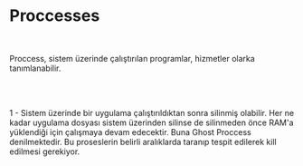 <h1> Proccesses </h1>
</br>

Proccess, sistem üzerinde çalıştırılan programlar, hizmetler olarka tanımlanabilir.


</br></br>


1 - Sistem üzerinde bir uygulama çalıştırıldıktan sonra silinmiş olabilir. Her ne kadar uygulama dosyası sistem üzerinden silinse de silinmeden önce RAM'a yüklendiği için çalışmaya devam edecektir. Buna Ghost Proccess denilmektedir. Bu proseslerin belirli aralıklarda taranıp tespit edilerek kill edilmesi gerekiyor.
